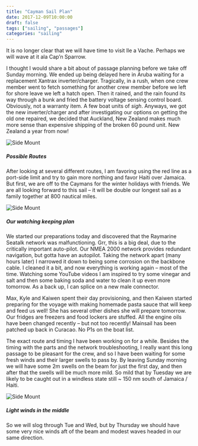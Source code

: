 ```yaml
---
title: "Cayman Sail Plan"
date: 2017-12-09T10:00:00
draft: false
tags: ["sailing", "passages"]
categories: "sailing"
---
```


It is no longer clear that we will have time to visit Ile a Vache. Perhaps we will wave at it ala Cap’n Sparrow.

I thought I would share a bit about of passage planning before we take off Sunday morning.
We ended up being delayed here in Aruba waiting for a replacement Xantrax inverter/charger. Tragically, in a rush, when one crew member went to fetch something for another crew member before we left for shore leave we left a hatch open. Then it rained, and the rain found its way through a bunk and fried the battery voltage sensing control board. Obviously, not a warranty item. A few boat units of *sigh*. Anyways, we got the new inverter/charger and after investigating our options on getting the old one repaired, we decided that Auckland, New Zealand makes much more sense than expensive shipping of the broken 60 pound unit. New Zealand a year from now!

![Side Mount](/CaymanSailPlan/CaymanRoute.png)
##### Possible Routes

<!--more-->

After looking at several different routes, I am favoring using the red line as a port-side limit and try to gain more northing and favor Haiti over Jamaica.
But first, we are off to the Caymans for the winter holidays with friends. We are all looking forward to this sail – it will be double our longest sail as a family together at 800 nautical miles.

![Side Mount](/CaymanSailPlan/WatchSchedule.png)
##### Our watching keeping plan

We started our preparations today and discovered that the Raymarine Seatalk network was malfunctioning. Grr, this is a big deal, due to the critically important auto-pilot. Our NMEA 2000 network provides redundant navigation, but gotta have an autopilot. Taking the network apart (many hours later) I narrowed it down to being some corrosion on the backbone cable. I cleaned it a bit, and now everything is working again – most of the time. Watching some YouTube videos I am inspired to try some vinegar and salt and then some baking soda and water to clean it up even more tomorrow. As a back up, I can splice on a new male connector.

Max, Kyle and Kaiwen spent their day provisioning, and then Kaiwen started preparing for the voyage with making homemade pasta sauce that will keep and feed us well! She has several other dishes she will prepare tomorrow. Our fridges are freezers and food lockers are stuffed. All the engine oils have been changed recently – but not too recently! Mainsail has been patched up back in Curacao. No P1s on the boat list.

The exact route and timing I have been working on for a while. Besides the timing with the parts and the network troubleshooting, I really want this long passage to be pleasant for the crew, and so I have been waiting for some fresh winds and their larger swells to pass by. By leaving Sunday morning we will have some 2m swells on the beam for just the first day, and then after that the swells will be much more mild. So mild that by Tuesday we are likely to be caught out in a windless state still ~ 150 nm south of Jamaica / Haiti.

![Side Mount](/CaymanSailPlan/Weather.png)
##### Light winds in the middle

So we will slog through Tue and Wed, but by Thursday we should have some very nice winds aft of the beam and modest waves headed in our same direction.
